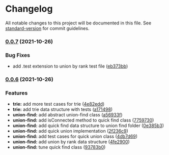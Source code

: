 # Changelog

All notable changes to this project will be documented in this file. See [standard-version](https://github.com/conventional-changelog/standard-version) for commit guidelines.

### [0.0.7](https://github.com/orkhan-huseyn/jollections/compare/v0.0.6...v0.0.7) (2021-10-26)


### Bug Fixes

* add .test extension to union by rank test file ([eb373bb](https://github.com/orkhan-huseyn/jollections/commit/eb373bb9a82faad573b4013c2e2a87543f62764c))

### [0.0.6](https://github.com/orkhan-huseyn/jollections/compare/v0.0.5...v0.0.6) (2021-10-26)


### Features

* **trie:** add more test cases for trie ([4e82edd](https://github.com/orkhan-huseyn/jollections/commit/4e82edd8faffaaf931e8262d2739c2c6290751c3))
* **trie:** add trie data structure with tests ([a171498](https://github.com/orkhan-huseyn/jollections/commit/a1714981f8ca334b4c12b07b4127a1f354af8684))
* **union-find:** add abstract union-find class ([a56933f](https://github.com/orkhan-huseyn/jollections/commit/a56933f474ddb8b0dfb93d4785e2b4a472597c06))
* **union-find:** add isConnected method to quick find class ([7759730](https://github.com/orkhan-huseyn/jollections/commit/775973039ceea68d2dc0303da5f8893d7292e70c))
* **union-find:** add quick find data structure to union find folder ([0e385b3](https://github.com/orkhan-huseyn/jollections/commit/0e385b3c658bc18999f5420205e90696d0b61b64))
* **union-find:** add quick union implementation ([2f236c9](https://github.com/orkhan-huseyn/jollections/commit/2f236c9ef58d0e1efc575374865e0990518f014a))
* **union-find:** add test cases for quick union class ([4db7d69](https://github.com/orkhan-huseyn/jollections/commit/4db7d69b86f63f6613a2aef63c93b70cec83744b))
* **union-find:** add union by rank data structure ([4fe2900](https://github.com/orkhan-huseyn/jollections/commit/4fe2900bfe51f55842c3e586f03f1bd5b4a24f75))
* **union-find:** tune quick find class ([93783b0](https://github.com/orkhan-huseyn/jollections/commit/93783b0184ecf321f2aa6939146bbfa62a908b84))
